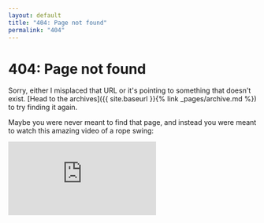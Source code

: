 ```yaml
---
layout: default
title: "404: Page not found"
permalink: "404"
---
```


# 404: Page not found

Sorry, either I misplaced that URL or it's pointing to something that doesn't exist. [Head to the archives]({{ site.baseurl }}{% link _pages/archive.md %}) to try finding it again.
  
Maybe you were never meant to find that page, and instead you were meant to watch this amazing video of a rope swing:

<div class="container">
<iframe class="video" src="https://www.youtube.com/embed/fdJc1_IBKJA" frameborder="0" allow="accelerometer; autoplay; encrypted-media; gyroscope; picture-in-picture" allowfullscreen></iframe>
</div>
